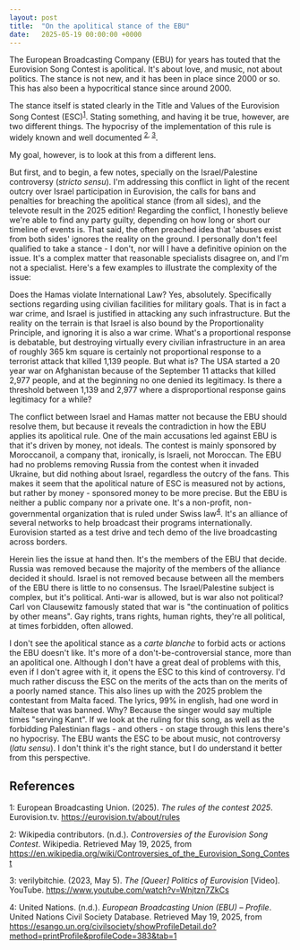 ```yaml
---
layout: post
title:  "On the apolitical stance of the EBU"
date:   2025-05-19 00:00:00 +0000
---
```

The European Broadcasting Company (EBU) for years has touted that the Eurovision Song Contest is apolitical. It's about love, and music, not about politics. The stance is not new, and it has been in place since 2000 or so. This has also been a hypocritical stance since around 2000.

The stance itself is stated clearly in the Title and Values of the Eurovision Song Contest (ESC)<sup><a href="#ref1">1</a></sup>. Stating something, and having it be true, however, are two different things. The hypocrisy of the implementation of this rule is widely known and well documented <sup><a href="#ref2">2</a>, <a href="#ref3">3</a></sup>.

My goal, however, is to look at this from a different lens. 

But first, and to begin, a few notes, specially on the Israel/Palestine controversy (*stricto sensu*). I'm addressing this conflict in light of the recent outcry over Israel participation in Eurovision, the calls for bans and penalties for breaching the apolitical stance (from all sides), and the televote result in the 2025 edition! Regarding the conflict, I honestly believe we're able to find any party guilty, depending on how long or short our timeline of events is. That said, the often preached idea that 'abuses exist from both sides' ignores the reality on the ground. I personally don't feel qualified to take a stance - I don't, nor will I have a definitive opinion on the issue. It's a complex matter that reasonable specialists disagree on, and I'm not a specialist. Here's a few examples to illustrate the complexity of the issue:

Does the Hamas violate International Law? Yes, absolutely. Specifically sections regarding using civilian facilities for military goals. That is in fact a war crime, and Israel is justified in attacking any such infrastructure. But the reality on the terrain is that Israel is also bound by the Proportionality Principle, and ignoring it is also a war crime. What's a proportional response is debatable, but destroying virtually every civilian infrastructure in an area of roughly 365 km square is certainly not proportional response to a terrorist attack that killed 1,139 people. But what is? The USA started a 20 year war on Afghanistan because of the September 11 attacks that killed 2,977 people, and at the beginning no one denied its legitimacy. Is there a threshold between 1,139 and 2,977 where a disproportional response gains legitimacy for a while?

The conflict between Israel and Hamas matter not because the EBU should resolve them, but because it reveals the contradiction in how the EBU applies its apolitical rule. One of the main accusations led against EBU is that it's driven by money, not ideals. The contest is mainly sponsored by Moroccanoil, a company that, ironically, is Israeli, not Moroccan. The EBU had no problems removing Russia from the contest when it invaded Ukraine, but did nothing about Israel, regardless the outcry of the fans. This makes it seem that the apolitical nature of ESC is measured not by actions, but rather by money - sponsored money to be more precise. But the EBU is neither a public company nor a private one. It's a non-profit, non-governmental organization that is ruled under Swiss law<sup><a href="ref4">4</a></sup>. It's an alliance of several networks to help broadcast their programs internationally. Eurovision started as a test drive and tech demo of the live broadcasting across borders.

Herein lies the issue at hand then. It's the members of the EBU that decide. Russia was removed because the majority of the members of the alliance decided it should. Israel is not removed because between all the members of the EBU there is little to no consensus. The Israel/Palestine subject is complex, but it's political. Anti-war is allowed, but is war also not political? Carl von Clausewitz famously stated that war is "the continuation of politics by other means". Gay rights, trans rights, human rights, they're all political, at times forbidden, often allowed.

I don't see the apolitical stance as a *carte blanche* to forbid acts or actions the EBU doesn't like. It's more of a don't-be-controversial stance, more than an apolitical one. Although I don't have a great deal of problems with this, even if I don't agree with it, it opens the ESC to this kind of controversy. I'd much rather discuss the ESC on the merits of the acts than on the merits of a poorly named stance. This also lines up with the 2025 problem the contestant from Malta faced. The lyrics, 99% in english, had one word in Maltese that was banned. Why? Because the singer would say multiple times "serving Kant". If we look at the ruling for this song, as well as the forbidding Palestinian flags - and others - on stage through this lens there's no hypocrisy. The EBU wants the ESC to be about music, not controversy (*latu sensu*). I don't think it's the right stance, but I do understand it better from this perspective.

## References
<p id="ref1">1: European Broadcasting Union. (2025). <i>The rules of the contest 2025</i>. Eurovision.tv. <a href="https://eurovision.tv/about/rules">https://eurovision.tv/about/rules</a></p>
<p id="ref2">2: Wikipedia contributors. (n.d.). <i>Controversies of the Eurovision Song Contest</i>. Wikipedia. Retrieved May 19, 2025, from <a href="https://en.wikipedia.org/wiki/Controversies_of_the_Eurovision_Song_Contest">https://en.wikipedia.org/wiki/Controversies_of_the_Eurovision_Song_Contest</a></p>
<p id="ref3">3: verilybitchie. (2023, May 5). <i>The [Queer] Politics of Eurovision</i> [Video]. YouTube. <a href="https://www.youtube.com/watch?v=Wnjtzn7ZkCs">https://www.youtube.com/watch?v=Wnjtzn7ZkCs</a></p>
<p id="ref4">4: United Nations. (n.d.). <i>European Broadcasting Union (EBU) – Profile</i>. United Nations Civil Society Database. Retrieved May 19, 2025, from <a href="https://esango.un.org/civilsociety/showProfileDetail.do?method=printProfile&profileCode=383&tab=1">https://esango.un.org/civilsociety/showProfileDetail.do?method=printProfile&profileCode=383&tab=1</a></p>
